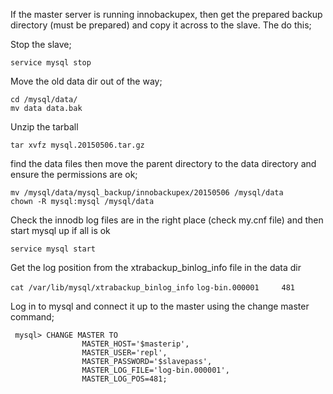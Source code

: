 If the master server is running innobackupex, then get the prepared
backup directory (must be prepared) and copy it across to the slave. The
do this;

Stop the slave;

`service mysql stop`

Move the old data dir out of the way;

    cd /mysql/data/
    mv data data.bak

Unzip the tarball

`tar xvfz mysql.20150506.tar.gz`

find the data files then move the parent directory to the data directory
and ensure the permissions are ok;

    mv /mysql/data/mysql_backup/innobackupex/20150506 /mysql/data
    chown -R mysql:mysql /mysql/data

Check the innodb log files are in the right place (check my.cnf file)
and then start mysql up if all is ok

`service mysql start`

Get the log position from the xtrabackup_binlog_info file in the data
dir

`cat /var/lib/mysql/xtrabackup_binlog_info`
`log-bin.000001     481`

Log in to mysql and connect it up to the master using the change master
command;

```
 mysql> CHANGE MASTER TO
                MASTER_HOST='$masterip',
                MASTER_USER='repl',
                MASTER_PASSWORD='$slavepass',
                MASTER_LOG_FILE='log-bin.000001',
                MASTER_LOG_POS=481;
```